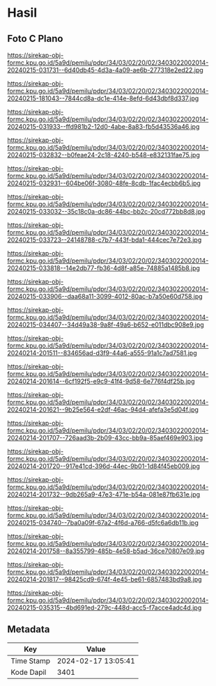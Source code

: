 # Hasil

## Foto C Plano

https://sirekap-obj-formc.kpu.go.id/5a9d/pemilu/pdpr/34/03/02/20/02/3403022002014-20240215-031731--6d40db45-4d3a-4a09-ae6b-277318e2ed22.jpg

https://sirekap-obj-formc.kpu.go.id/5a9d/pemilu/pdpr/34/03/02/20/02/3403022002014-20240215-181043--7844cd8a-dc1e-414e-8efd-6d43dbf8d337.jpg

https://sirekap-obj-formc.kpu.go.id/5a9d/pemilu/pdpr/34/03/02/20/02/3403022002014-20240215-031933--ffd981b2-12d0-4abe-8a83-fb5d43536a46.jpg

https://sirekap-obj-formc.kpu.go.id/5a9d/pemilu/pdpr/34/03/02/20/02/3403022002014-20240215-032832--b0feae24-2c18-4240-b548-e832131fae75.jpg

https://sirekap-obj-formc.kpu.go.id/5a9d/pemilu/pdpr/34/03/02/20/02/3403022002014-20240215-032931--604be06f-3080-48fe-8cdb-1fac4ecbb6b5.jpg

https://sirekap-obj-formc.kpu.go.id/5a9d/pemilu/pdpr/34/03/02/20/02/3403022002014-20240215-033032--35c18c0a-dc86-44bc-bb2c-20cd772bb8d8.jpg

https://sirekap-obj-formc.kpu.go.id/5a9d/pemilu/pdpr/34/03/02/20/02/3403022002014-20240215-033723--24148788-c7b7-443f-bda1-444cec7e72e3.jpg

https://sirekap-obj-formc.kpu.go.id/5a9d/pemilu/pdpr/34/03/02/20/02/3403022002014-20240215-033818--14e2db77-fb36-4d8f-a85e-74885a1485b8.jpg

https://sirekap-obj-formc.kpu.go.id/5a9d/pemilu/pdpr/34/03/02/20/02/3403022002014-20240215-033906--daa68a11-3099-4012-80ac-b7a50e60d758.jpg

https://sirekap-obj-formc.kpu.go.id/5a9d/pemilu/pdpr/34/03/02/20/02/3403022002014-20240215-034407--34d49a38-9a8f-49a6-b652-e011dbc908e9.jpg

https://sirekap-obj-formc.kpu.go.id/5a9d/pemilu/pdpr/34/03/02/20/02/3403022002014-20240214-201511--834656ad-d3f9-44a6-a555-91a1c7ad7581.jpg

https://sirekap-obj-formc.kpu.go.id/5a9d/pemilu/pdpr/34/03/02/20/02/3403022002014-20240214-201614--6cf192f5-e9c9-41f4-9d58-6e776f4df25b.jpg

https://sirekap-obj-formc.kpu.go.id/5a9d/pemilu/pdpr/34/03/02/20/02/3403022002014-20240214-201621--9b25e564-e2df-46ac-94d4-afefa3e5d04f.jpg

https://sirekap-obj-formc.kpu.go.id/5a9d/pemilu/pdpr/34/03/02/20/02/3403022002014-20240214-201707--726aad3b-2b09-43cc-bb9a-85aef469e903.jpg

https://sirekap-obj-formc.kpu.go.id/5a9d/pemilu/pdpr/34/03/02/20/02/3403022002014-20240214-201720--917e41cd-396d-44ec-9b01-1d84f45eb009.jpg

https://sirekap-obj-formc.kpu.go.id/5a9d/pemilu/pdpr/34/03/02/20/02/3403022002014-20240214-201732--9db265a9-47e3-471e-b54a-081e87fb631e.jpg

https://sirekap-obj-formc.kpu.go.id/5a9d/pemilu/pdpr/34/03/02/20/02/3403022002014-20240215-034740--7ba0a09f-67a2-4f6d-a766-d5fc6a6db11b.jpg

https://sirekap-obj-formc.kpu.go.id/5a9d/pemilu/pdpr/34/03/02/20/02/3403022002014-20240214-201758--8a355799-485b-4e58-b5ad-36ce70807e09.jpg

https://sirekap-obj-formc.kpu.go.id/5a9d/pemilu/pdpr/34/03/02/20/02/3403022002014-20240214-201817--98425cd9-674f-4e45-be61-6857483bd9a8.jpg

https://sirekap-obj-formc.kpu.go.id/5a9d/pemilu/pdpr/34/03/02/20/02/3403022002014-20240215-035315--4bd691ed-279c-448d-acc5-f7acce4adc4d.jpg


## Metadata

| Key        | Value               |
| ---------- | ------------------- |
| Time Stamp | 2024-02-17 13:05:41 |
| Kode Dapil | 3401                |



